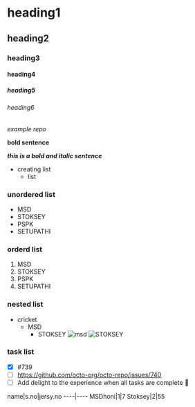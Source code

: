 # heading1
## heading2
### heading3
#### heading4
##### heading5
###### heading6

*example repo*

**bold sentence**

***this is a bold and italic sentence***

- creating list
  - list
 
### unordered list
 - MSD
 - STOKSEY
 - PSPK
 - SETUPATHI
 
### orderd list
 1. MSD
 2. STOKSEY
 3. PSPK
 4. SETUPATHI

### nested list
  - cricket
    - MSD
      - STOKSEY
![msd](https://images.news18.com/ibnlive/uploads/2021/10/ms-dhoni-1600-final-ipl.jpg)
![STOKSEY](https://m.media-amazon.com/images/I/51GAzHMvYVL.jpg)
### task list
  - [x] #739
- [ ] https://github.com/octo-org/octo-repo/issues/740
- [ ] Add delight to the experience when all tasks are complete :tada:
  
name|s.no|jersy.no
----|----
MSDhoni|1|7
Stoksey|2|55
